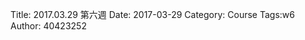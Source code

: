 Title: 2017.03.29 第六週
Date: 2017-03-29
Category: Course
Tags:w6
Author: 40423252

<!-- PELICAN_END_SUMMARY -->
